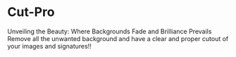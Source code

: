 # Cut-Pro
Unveiling the Beauty: Where Backgrounds Fade and Brilliance Prevails
Remove all the unwanted background and have a clear and proper cutout of your images and signatures!!
